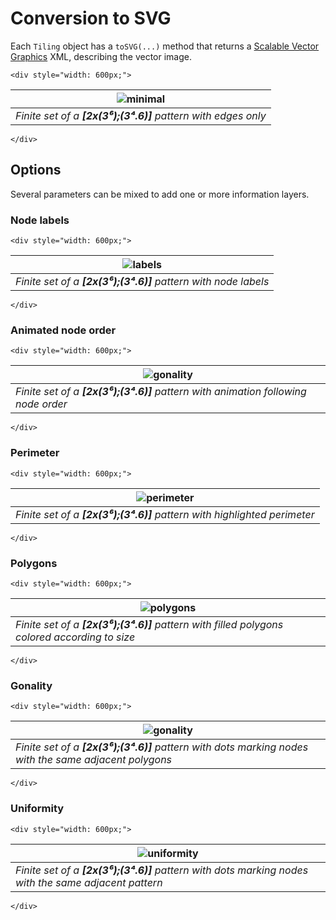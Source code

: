 # Conversion to SVG

Each `Tiling` object has a `toSVG(...)` method that returns a
[Scalable Vector Graphics](https://en.wikipedia.org/wiki/Scalable_Vector_Graphics) XML,
describing the vector image.

```raw
<div style="width: 600px;">
```
| ![minimal](svg/minimal.svg)                                   |
|---------------------------------------------------------------|
| _Finite set of a **[2x(3⁶);(3⁴.6)]** pattern with edges only_ |
```raw
</div>
```

## Options

Several parameters can be mixed to add one or more information layers.

### Node labels

```raw
<div style="width: 600px;">
```
| ![labels](svg/labels.svg)                                      |
|----------------------------------------------------------------|
| _Finite set of a **[2x(3⁶);(3⁴.6)]** pattern with node labels_ |
```raw
</div>
```

### Animated node order

```raw
<div style="width: 600px;">
```
| ![gonality](svg/nodeOrder.svg)                                                    |
|-----------------------------------------------------------------------------------|
| _Finite set of a **[2x(3⁶);(3⁴.6)]** pattern with animation following node order_ |
```raw
</div>
```

### Perimeter

```raw
<div style="width: 600px;">
```
| ![perimeter](svg/perimeter.svg)                                          |
|--------------------------------------------------------------------------|
| _Finite set of a **[2x(3⁶);(3⁴.6)]** pattern with highlighted perimeter_ |
```raw
</div>
```

### Polygons

```raw
<div style="width: 600px;">
```
| ![polygons](svg/polygons.svg)                                                                |
|----------------------------------------------------------------------------------------------|
| _Finite set of a **[2x(3⁶);(3⁴.6)]** pattern with filled polygons colored according to size_ |
```raw
</div>
```

### Gonality

```raw
<div style="width: 600px;">
```
| ![gonality](svg/gonality.svg)                                                                         |
|-------------------------------------------------------------------------------------------------------|
| _Finite set of a **[2x(3⁶);(3⁴.6)]** pattern with dots marking nodes with the same adjacent polygons_ |
```raw
</div>
```

### Uniformity

```raw
<div style="width: 600px;">
```
| ![uniformity](svg/uniformity.svg)                                                                    |
|------------------------------------------------------------------------------------------------------|
| _Finite set of a **[2x(3⁶);(3⁴.6)]** pattern with dots marking nodes with the same adjacent pattern_ |
```raw
</div>
```
